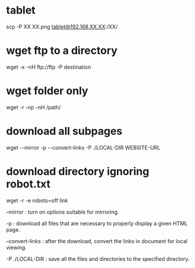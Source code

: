 # tablet
scp -P XX XX.png tablet@192.168.XX.XX:/XX/

# wget ftp to a directory 
wget -x -nH ftp://ftp -P destination

# wget folder only 
wget -r -np -nH /path/


# download all subpages 
wget --mirror -p --convert-links -P ./LOCAL-DIR WEBSITE-URL

# download directory ignoring robot.txt
wget -r -e robots=off link

–mirror : turn on options suitable for mirroring.

-p : download all files that are necessary to properly display a given HTML page.

–convert-links : after the download, convert the links in document for local viewing.

-P ./LOCAL-DIR : save all the files and directories to the specified directory.

